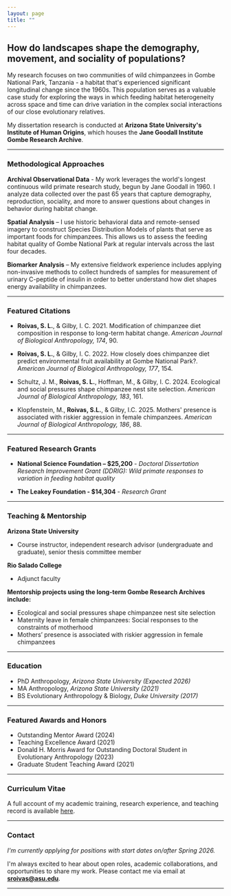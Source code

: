 ```yaml
---
layout: page
title: ""
---
```

## How do landscapes shape the demography, movement, and sociality of populations?

My  research focuses on two communities of wild chimpanzees in Gombe National Park, Tanzania - a habitat that's experienced significant longitudinal change since the 1960s. This population serves as a valuable case study for exploring the ways in which feeding habitat heterogeneity across space and time can drive variation in the complex social interactions of our close evolutionary relatives.

My dissertation research is conducted at **Arizona State University's Institute of Human Origins**, which houses the **Jane Goodall Institute Gombe Research Archive**. 

---

### Methodological Approaches

**Archival Observational Data** - My work leverages the world's longest continuous wild primate research study, begun by Jane Goodall in 1960. I analyze data collected over the past 65 years that capture demography, reproduction, sociality, and more to answer questions about changes in behavior during habitat change. 

**Spatial Analysis** – I use historic behavioral data and remote-sensed imagery to construct Species Distribution Models of plants that serve as important foods for chimpanzees. This allows us to assess the feeding habitat quality of Gombe National Park at regular intervals across the last four decades.

**Biomarker Analysis** – My extensive fieldwork experience includes applying non-invasive methods to collect hundreds of samples for measurement of urinary C-peptide of insulin in order to better understand how diet shapes energy availability in chimpanzees.

---

### Featured Citations
- **Roivas, S. L.**, & Gilby, I. C. 2021. Modification of chimpanzee diet composition in response to long-term habitat change. *American Journal of Biological Anthropology, 174*, 90.

- **Roivas, S. L.**, & Gilby, I. C. 2022. How closely does chimpanzee diet predict environmental fruit availability at Gombe National Park?. *American Journal of Biological Anthropology, 177*, 154.

- Schultz, J. M., **Roivas, S. L.**, Hoffman, M., & Gilby, I. C. 2024. Ecological and social pressures shape chimpanzee nest site selection. *American Journal of Biological Anthropology, 183*, 161.

- Klopfenstein, M., **Roivas, S.L.**, & Gilby, I.C. 2025. Mothers' presence is associated with riskier aggression in female chimpanzees. *American Journal of Biological Anthropology, 186*, 88.

---

### Featured Research Grants
 
- **National Science Foundation – $25,200** - _Doctoral Dissertation Research Improvement Grant (DDRIG): Wild primate responses to variation in feeding habitat quality_ 

- **The Leakey Foundation - $14,304** - _Research Grant_ 

---

### Teaching & Mentorship
 
**Arizona State University**
- Course instructor, independent research advisor (undergraduate and graduate), senior thesis committee member

**Rio Salado College** 
- Adjunct faculty 

**Mentorship projects using the long-term Gombe Research Archives include:**
- Ecological and social pressures shape chimpanzee nest site selection
- Maternity leave in female chimpanzees: Social responses to the constraints of motherhood
- Mothers’ presence is associated with riskier aggression in female chimpanzees

---

### Education

- PhD Anthropology, _Arizona State University (Expected 2026)_
- MA Anthropology, _Arizona State University (2021)_
- BS Evolutionary Anthropology & Biology, _Duke University (2017)_

---

### Featured Awards and Honors
 - Outstanding Mentor Award (2024)
 - Teaching Excellence Award (2021)
 - Donald H. Morris Award for Outstanding Doctoral Student in Evolutionary Anthropology (2023)
 - Graduate Student Teaching Award (2021)

---

### Curriculum Vitae
A full account of my academic training, research experience, and teaching record is available [here](https://docs.google.com/document/d/1h_WqnBvjqwgTYDTpesCvbAA6FpGEaqVP/edit?usp=sharing&ouid=112979041482582723813&rtpof=true&sd=true).

---

### Contact

_I'm currently applying for positions with start dates on/after Spring 2026._

I'm always excited to hear about open roles, academic collaborations, and opportunities to share my work. Please contact me via email at **sroivas@asu.edu**.

---

